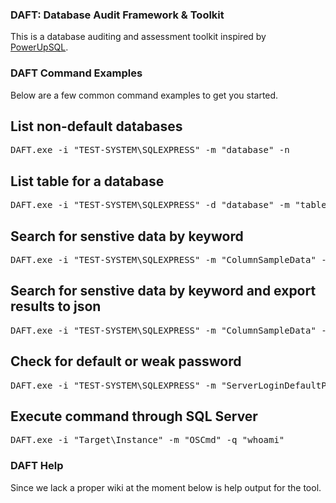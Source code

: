 ### DAFT: Database Audit Framework & Toolkit ### 
This is a database auditing and assessment toolkit inspired by <a href="  https://github.com/NetSPI/PowerUpSQL/wiki">PowerUpSQL</a>.

### DAFT Command Examples
Below are a few common command examples to get you started.

## List non-default databases
<pre>DAFT.exe -i "TEST-SYSTEM\SQLEXPRESS" -m "database" -n</pre>

## List table for a database
<pre>DAFT.exe -i "TEST-SYSTEM\SQLEXPRESS" -d "database" -m "tables"</pre>

## Search for senstive data by keyword
<pre>DAFT.exe -i "TEST-SYSTEM\SQLEXPRESS" -m "ColumnSampleData" --SearchKeywords="password,licence,ssn" --SampleSize=5</pre>

## Search for senstive data by keyword and export results to json
<pre>DAFT.exe -i "TEST-SYSTEM\SQLEXPRESS" -m "ColumnSampleData" --SearchKeywords="password,licence,ssn" --SampleSize=5 -j -o "sensative_data_discovered.json"</pre>

## Check for default or weak password
<pre>DAFT.exe -i "TEST-SYSTEM\SQLEXPRESS" -m "ServerLoginDefaultPw" -c -o "default_passwords_found.csv"</pre>

## Execute command through SQL Server
<pre>DAFT.exe -i "Target\Instance" -m "OSCmd" -q "whoami"</pre>


### DAFT Help
Since we lack a proper wiki at the moment below is help output for the tool.



